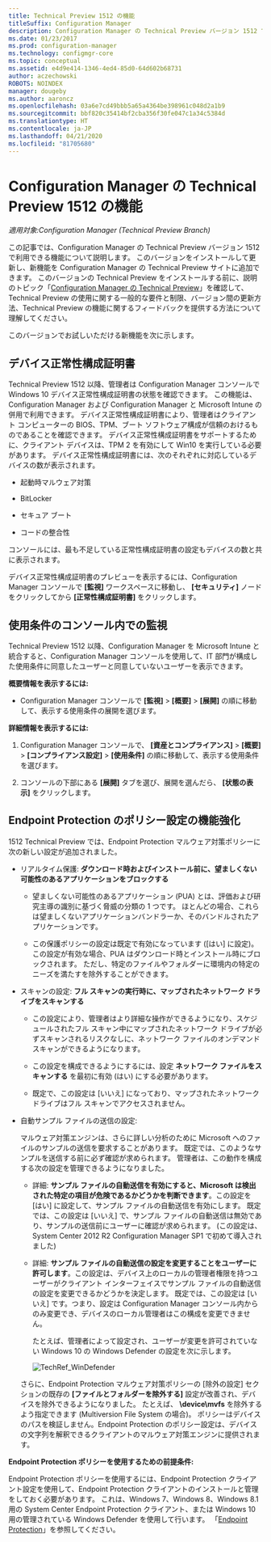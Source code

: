 ```yaml
---
title: Technical Preview 1512 の機能
titleSuffix: Configuration Manager
description: Configuration Manager の Technical Preview バージョン 1512 で使用できる機能について説明します。
ms.date: 01/23/2017
ms.prod: configuration-manager
ms.technology: configmgr-core
ms.topic: conceptual
ms.assetid: e4d9e414-1346-4ed4-85d0-64d602b68731
author: aczechowski
ROBOTS: NOINDEX
manager: dougeby
ms.author: aaroncz
ms.openlocfilehash: 03a6e7cd49bbb5a65a4364be398961c048d2a1b9
ms.sourcegitcommit: bbf820c35414bf2cba356f30fe047c1a34c5384d
ms.translationtype: HT
ms.contentlocale: ja-JP
ms.lasthandoff: 04/21/2020
ms.locfileid: "81705680"
---
```

# <a name="capabilities-in-technical-preview-1512-for-configuration-manager"></a>Configuration Manager の Technical Preview 1512 の機能

*適用対象:Configuration Manager (Technical Preview Branch)*

この記事では、Configuration Manager の Technical Preview バージョン 1512 で利用できる機能について説明します。 このバージョンをインストールして更新し、新機能を Configuration Manager の Technical Preview サイトに追加できます。 このバージョンの Technical Preview をインストールする前に、説明のトピック「[Configuration Manager の Technical Preview](technical-preview.md)」を確認して、Technical Preview の使用に関する一般的な要件と制限、バージョン間の更新方法、Technical Preview の機能に関するフィードバックを提供する方法について理解してください。  

 このバージョンでお試しいただける新機能を次に示します。  

##  <a name="device-health-attestation"></a><a name="bkmk_devicehealth"></a> デバイス正常性構成証明書  
 Technical Preview 1512 以降、管理者は Configuration Manager コンソールで Windows 10 デバイス正常性構成証明書の状態を確認できます。  この機能は、Configuration Manager および Configuration Manager と Microsoft Intune の併用で利用できます。 デバイス正常性構成証明書により、管理者はクライアント コンピューターの BIOS、TPM、ブート ソフトウェア構成が信頼のおけるものであることを確認できます。 デバイス正常性構成証明書をサポートするために、クライアント デバイスは、TPM 2 を有効にして Win10 を実行している必要があります。 デバイス正常性構成証明書には、次のそれぞれに対応しているデバイスの数が表示されます。  

-   起動時マルウェア対策  

-   BitLocker  

-   セキュア ブート  

-   コードの整合性  

コンソールには、最も不足している正常性構成証明書の設定もデバイスの数と共に表示されます。  

デバイス正常性構成証明書のプレビューを表示するには、Configuration Manager コンソールで **[監視]** ワークスペースに移動し、 **[セキュリティ]** ノードをクリックしてから **[正常性構成証明書]** をクリックします。  

##  <a name="in-console-monitoring-for-terms-and-conditions"></a><a name="bkmk_viewterms"></a> 使用条件のコンソール内での監視  
Technical Preview 1512 以降、Configuration Manager を Microsoft Intune と統合すると、Configuration Manager コンソールを使用して、IT 部門が構成した使用条件に同意したユーザーと同意していないユーザーを表示できます。  

**概要情報を表示するには:**  

-   Configuration Manager コンソールで **[監視]**  >  **[概要]**  >  **[展開]** の順に移動して、表示する使用条件の展開を選びます。  

**詳細情報を表示するには:**  

1.  Configuration Manager コンソールで、 **[資産とコンプライアンス]**  >  **[概要]**  >  **[コンプライアンス設定]**  >  **[使用条件]** の順に移動して、表示する使用条件を選びます。  

2.  コンソールの下部にある **[展開]** タブを選び、展開を選んだら、 **[状態の表示]** をクリックします。  

##  <a name="improvements-to-endpoint-protection-policy-settings"></a><a name="bkmk_EPpolicy"></a> Endpoint Protection のポリシー設定の機能強化  
1512 Technical Preview では、Endpoint Protection マルウェア対策ポリシーに次の新しい設定が追加されました。  

-   リアルタイム保護: **ダウンロード時およびインストール前に、望ましくない可能性のあるアプリケーションをブロックする**  

    -   望ましくない可能性のあるアプリケーション (PUA) とは、評価および研究主導の識別に基づく脅威の分類の 1 つです。 ほとんどの場合、これらは望ましくないアプリケーションバンドラーか、そのバンドルされたアプリケーションです。  

    -   この保護ポリシーの設定は既定で有効になっています ([はい] に設定)。 この設定が有効な場合、PUA はダウンロード時とインストール時にブロックされます。 ただし、特定のファイルやフォルダーに環境内の特定のニーズを満たすを除外することができます。  

-   スキャンの設定: **フル スキャンの実行時に、マップされたネットワーク ドライブをスキャンする**  

    -   この設定により、管理者はより詳細な操作ができるようになり、スケジュールされたフル スキャン中にマップされたネットワーク ドライブが必ずスキャンされるリスクなしに、ネットワーク ファイルのオンデマンド スキャンができるようになります。  

    -   この設定を構成できるようにするには、設定 **ネットワーク ファイルをスキャンする** を最初に有効 (はい) にする必要があります。  

    -   既定で、この設定は [いいえ] になっており、マップされたネットワーク ドライブはフル スキャンでアクセスされません。  

-   自動サンプル ファイルの送信の設定:  

     マルウェア対策エンジンは、さらに詳しい分析のために Microsoft へのファイルのサンプルの送信を要求することがあります。 既定では、このようなサンプルを送信する前に必ず確認が求められます。 管理者は、この動作を構成する次の設定を管理できるようになりました。  

    -   詳細: **サンプル ファイルの自動送信を有効にすると、Microsoft は検出された特定の項目が危険であるかどうかを判断できます**。この設定を [はい] に設定して、サンプル ファイルの自動送信を有効にします。 既定では、この設定は [いいえ] で、サンプル ファイルの自動送信は無効であり、サンプルの送信前にユーザーに確認が求められます。   (この設定は、System Center 2012 R2 Configuration Manager SP1 で初めて導入されました)  

    -   詳細: **サンプル ファイルの自動送信の設定を変更することをユーザーに許可します**。この設定は、デバイス上のローカルの管理者権限を持つユーザーがクライアント インターフェイスでサンプル ファイルの自動送信の設定を変更できるかどうかを決定します。 既定では、この設定は [いいえ] です。つまり、設定は Configuration Manager コンソール内からのみ変更でき、デバイスのローカル管理者はこの構成を変更できません。  

         たとえば、管理者によって設定され、ユーザーが変更を許可されていない Windows 10 の Windows Defender の設定を次に示します。  

         ![TechRef&#95;WinDefender](../../core/get-started/media/TechRef_WinDefender.png "TechRef_WinDefender")  

    さらに、Endpoint Protection マルウェア対策ポリシーの [除外の設定] セクションの既存の **[ファイルとフォルダーを除外する]** 設定が改善され、デバイスを除外できるようになりました。 たとえば、 **\device\mvfs** を除外するよう指定できます (Multiversion File System の場合)。 ポリシーはデバイスのパスを検証しません。Endpoint Protection のポリシー設定は、デバイスの文字列を解釈できるクライアントのマルウェア対策エンジンに提供されます。  

**Endpoint Protection ポリシーを使用するための前提条件:**  

Endpoint Protection ポリシーを使用するには、Endpoint Protection クライアント設定を使用して、Endpoint Protection クライアントのインストールと管理をしておく必要があります。 これは、Windows 7、Windows 8、Windows 8.1 用の System Center Endpoint Protection クライアント、または Windows 10 用の管理されている Windows Defender を使用して行います。 「[Endpoint Protection](../../protect/deploy-use/endpoint-protection.md)」を参照してください。  
